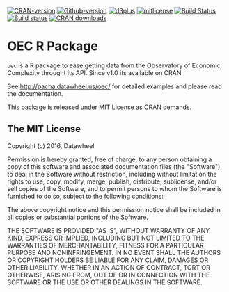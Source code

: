 [![CRAN-version](https://img.shields.io/badge/CRAN%20version-2.2-blue.svg)](https://cran.r-project.org/web/packages/oec/)
[![Github-version](https://img.shields.io/badge/Github%20version-v2.3-blue.svg)](https://github.com/pachamaltese/oec/)
[![d3plus](https://img.shields.io/badge/D3plus-1.9.8-green.svg)](https://github.com/alexandersimoes/d3plus)
[![mitlicense](https://img.shields.io/badge/License-MIT-green.svg)](https://opensource.org/licenses/MIT)
[![Build Status](https://travis-ci.org/pachamaltese/oec.svg?branch=master)](https://travis-ci.org/pachamaltese/oec)
[![Build status](https://ci.appveyor.com/api/projects/status/5xvlffxy8ro4wc34?svg=true)](https://ci.appveyor.com/project/pachamaltese/oec)
[![CRAN downloads](http://cranlogs.r-pkg.org/badges/oec)](http://cran.rstudio.com/web/packages/oec/index.html)

# OEC R Package

`oec` is a R package to ease getting data from the Observatory of Economic Complexity throught its API. Since v1.0 its available on CRAN.

See http://pacha.datawheel.us/oec/ for detailed examples and please read the documentation.

This package is released under MIT License as CRAN demands.

## The MIT License

Copyright (c) 2016, Datawheel

Permission is hereby granted, free of charge, to any person obtaining
a copy of this software and associated documentation files (the
"Software"), to deal in the Software without restriction, including
without limitation the rights to use, copy, modify, merge, publish,
distribute, sublicense, and/or sell copies of the Software, and to
permit persons to whom the Software is furnished to do so, subject to
the following conditions:

The above copyright notice and this permission notice shall be
included in all copies or substantial portions of the Software.

THE SOFTWARE IS PROVIDED "AS IS", WITHOUT WARRANTY OF ANY KIND,
EXPRESS OR IMPLIED, INCLUDING BUT NOT LIMITED TO THE WARRANTIES OF
MERCHANTABILITY, FITNESS FOR A PARTICULAR PURPOSE AND
NONINFRINGEMENT. IN NO EVENT SHALL THE AUTHORS OR COPYRIGHT HOLDERS BE
LIABLE FOR ANY CLAIM, DAMAGES OR OTHER LIABILITY, WHETHER IN AN ACTION
OF CONTRACT, TORT OR OTHERWISE, ARISING FROM, OUT OF OR IN CONNECTION
WITH THE SOFTWARE OR THE USE OR OTHER DEALINGS IN THE SOFTWARE.
